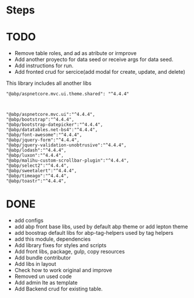 ﻿# Steps



# TODO
- Remove table roles, and ad as atribute or irmprove
- Add another proyecto for data seed or receive args for data seed.
- Add instructions for run.
- Add fronted crud for sercice(add modal for create, update, and delete)


This library includes all another libs

    "@abp/aspnetcore.mvc.ui.theme.shared": "^4.4.4"



    "@abp/aspnetcore.mvc.ui":"^4.4.4",
    "@abp/bootstrap":"^4.4.4",
    "@abp/bootstrap-datepicker":"^4.4.4",
    "@abp/datatables.net-bs4":"^4.4.4",
    "@abp/font-awesome":"^4.4.4",
    "@abp/jquery-form":"^4.4.4",
    "@abp/jquery-validation-unobtrusive":"^4.4.4",
    "@abp/lodash":"^4.4.4",
    "@abp/luxon":"^4.4.4",
    "@abp/malihu-custom-scrollbar-plugin":"^4.4.4",
    "@abp/select2":"^4.4.4",
    "@abp/sweetalert":"^4.4.4",
    "@abp/timeago":"^4.4.4",
    "@abp/toastr":"^4.4.4",




# DONE
- add configs
- add abp front base libs, used by default abp theme or add lepton theme
- add boostrap default libs for abp-tag-helpers used by tag helpers
- add this module, dependencies
- Add library fixes for styles and scripts
- Add front libs, package, gulp, copy resources
- Add bundle contributor
- Add libs in layout
- Check how to work original and improve
- Removed un used code
- Add admin lte as template
- Add Backend crud for existing table.
